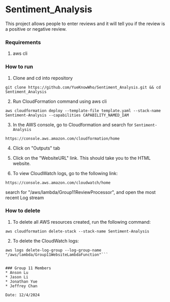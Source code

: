 # Sentiment_Analysis
This project allows people to enter reviews and it will tell you if the review is a positive or negative review.

### Requirements
1. aws cli 

### How to run
1. Clone and cd into repository

```git clone https://github.com/YueKnowWho/Sentiment_Analysis.git && cd Sentiment_Analysis```

2. Run CloudFormation command using aws cli

```aws cloudformation deploy --template-file template.yaml --stack-name Sentiment-Analysis --capabilities CAPABILITY_NAMED_IAM```

3. In the AWS console, go to Cloudformation and search for `Sentiment-Analysis`

```https://console.aws.amazon.com/cloudformation/home```

4. Click on "Outputs" tab

5. Click on the "WebsiteURL" link. This should take you to the HTML website.

6. To view CloudWatch logs, go to the following link:

```https://console.aws.amazon.com/cloudwatch/home```

search for "/aws/lambda/Group11ReviewProcessor", and open the most recent Log stream


### How to delete
1. To delete all AWS resources created, run the following command:

```aws cloudformation delete-stack --stack-name Sentiment-Analysis```

2. To delete the CloudWatch logs:

```aws logs delete-log-group --log-group-name "/aws/lambda/Group11ReviewProcessor"
aws logs delete-log-group --log-group-name "/aws/lambda/Group11WebsiteLambdaFunction"```


### Group 11 Members
* Anson Lu
* Jason Li
* Jonathan Yue
* Jeffrey Chan

Date: 12/4/2024